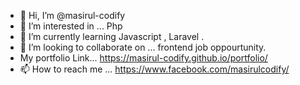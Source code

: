 - 👋 Hi, I’m @masirul-codify
- 👀 I’m interested in ... Php 
- 🌱 I’m currently learning  Javascript , Laravel .
- 💞️ I’m looking to collaborate on ... frontend job oppourtunity.
- My portfolio Link... https://masirul-codify.github.io/portfolio/
- 📫 How to reach me ... https://www.facebook.com/masirulcodify/

<!---
masirul-codify/masirul-codify is a ✨ special ✨ repository because its `README.md` (this file) appears on your GitHub profile.
You can click the Preview link to take a look at your changes.
--->
